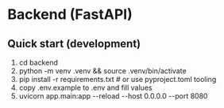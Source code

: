 # Backend (FastAPI)
## Quick start (development)
1. cd backend
2. python -m venv .venv && source .venv/bin/activate
3. pip install -r requirements.txt  # or use pyproject.toml tooling
4. copy .env.example to .env and fill values
5. uvicorn app.main:app --reload --host 0.0.0.0 --port 8080
